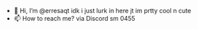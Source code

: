 - 👋 Hi, I’m @erresaqt
idk i just lurk in here jt
im prtty cool
n cute
- 📫 How to reach me? via Discord sm 0455

<!---
erresaqt/erresaqt is a ✨ special ✨ repository because its `README.md` (this file) appears on your GitHub profile.
You can click the Preview link to take a look at your changes.
--->
